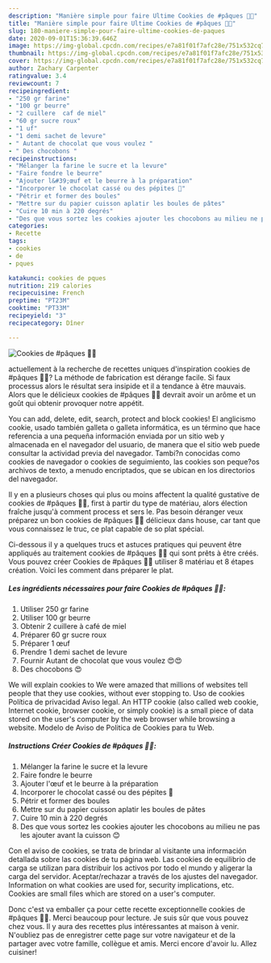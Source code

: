 ```yaml
---
description: "Manière simple pour faire Ultime Cookies de #pâques 🐣🐣"
title: "Manière simple pour faire Ultime Cookies de #pâques 🐣🐣"
slug: 180-maniere-simple-pour-faire-ultime-cookies-de-paques
date: 2020-09-01T15:36:39.646Z
image: https://img-global.cpcdn.com/recipes/e7a81f01f7afc28e/751x532cq70/cookies-de-paques-🐣🐣-photo-principale-de-la-recette.jpg
thumbnail: https://img-global.cpcdn.com/recipes/e7a81f01f7afc28e/751x532cq70/cookies-de-paques-🐣🐣-photo-principale-de-la-recette.jpg
cover: https://img-global.cpcdn.com/recipes/e7a81f01f7afc28e/751x532cq70/cookies-de-paques-🐣🐣-photo-principale-de-la-recette.jpg
author: Zachary Carpenter
ratingvalue: 3.4
reviewcount: 7
recipeingredient:
- "250 gr farine"
- "100 gr beurre"
- "2 cuillere  caf de miel"
- "60 gr sucre roux"
- "1 uf"
- "1 demi sachet de levure"
- " Autant de chocolat que vous voulez "
- " Des chocobons "
recipeinstructions:
- "Mélanger la farine le sucre et la levure"
- "Faire fondre le beurre"
- "Ajouter l&#39;œuf et le beurre à la préparation"
- "Incorporer le chocolat cassé ou des pépites 🍫"
- "Pétrir et former des boules"
- "Mettre sur du papier cuisson aplatir les boules de pâtes"
- "Cuire 10 min à 220 degrés"
- "Des que vous sortez les cookies ajouter les chocobons au milieu ne pas les ajouter avant la cuisson 😊"
categories:
- Recette
tags:
- cookies
- de
- pques

katakunci: cookies de pques 
nutrition: 219 calories
recipecuisine: French
preptime: "PT23M"
cooktime: "PT33M"
recipeyield: "3"
recipecategory: Dîner

---
```



![Cookies de #pâques 🐣🐣](https://img-global.cpcdn.com/recipes/e7a81f01f7afc28e/751x532cq70/cookies-de-paques-🐣🐣-photo-principale-de-la-recette.jpg)

actuellement à la recherche de recettes uniques d'inspiration cookies de #pâques 🐣🐣? La méthode de fabrication est dérange facile. Si faux processus alors le résultat sera insipide et il a tendance à être mauvais. Alors que le délicieux cookies de #pâques 🐣🐣 devrait avoir un arôme et un goût qui obtenir provoquer notre appétit.

You can add, delete, edit, search, protect and block cookies! El anglicismo cookie, usado también galleta o galleta informática, es un término que hace referencia a una pequeña información enviada por un sitio web y almacenada en el navegador del usuario, de manera que el sitio web puede consultar la actividad previa del navegador. Tambi?n conocidas como cookies de navegador o cookies de seguimiento, las cookies son peque?os archivos de texto, a menudo encriptados, que se ubican en los directorios del navegador.

Il y en a plusieurs choses qui plus ou moins affectent la qualité gustative de cookies de #pâques 🐣🐣, first à partir du type de matériau, alors élection fraîche jusqu'à comment process et sers le. Pas besoin déranger veux préparez un bon cookies de #pâques 🐣🐣 délicieux dans house, car tant que vous connaissez le truc, ce plat capable de so plat spécial.


Ci-dessous il y a quelques trucs et astuces pratiques qui peuvent être appliqués au traitement cookies de #pâques 🐣🐣 qui sont prêts à être créés. Vous pouvez créer Cookies de #pâques 🐣🐣 utiliser 8 matériau et 8 étapes création. Voici les comment dans préparer le plat.

<!--inarticleads1-->

##### Les ingrédients nécessaires pour faire Cookies de #pâques 🐣🐣:

1. Utiliser 250 gr farine
1. Utiliser 100 gr beurre
1. Obtenir 2 cuillere à café de miel
1. Préparer 60 gr sucre roux
1. Préparer 1 œuf
1. Prendre 1 demi sachet de levure
1. Fournir  Autant de chocolat que vous voulez 😍😍
1.   Des chocobons 😍


We will explain cookies to We were amazed that millions of websites tell people that they use cookies, without ever stopping to. Uso de cookies Política de privacidad Aviso legal. An HTTP cookie (also called web cookie, Internet cookie, browser cookie, or simply cookie) is a small piece of data stored on the user&#39;s computer by the web browser while browsing a website. Modelo de Aviso de Politica de Cookies para tu Web. 

<!--inarticleads2-->

##### Instructions Créer Cookies de #pâques 🐣🐣:

1. Mélanger la farine le sucre et la levure
1. Faire fondre le beurre
1. Ajouter l&#39;œuf et le beurre à la préparation
1. Incorporer le chocolat cassé ou des pépites 🍫
1. Pétrir et former des boules
1. Mettre sur du papier cuisson aplatir les boules de pâtes
1. Cuire 10 min à 220 degrés
1. Des que vous sortez les cookies ajouter les chocobons au milieu ne pas les ajouter avant la cuisson 😊


Con el aviso de cookies, se trata de brindar al visitante una información detallada sobre las cookies de tu página web. Las cookies de equilibrio de carga se utilizan para distribuir los activos por todo el mundo y aligerar la carga del servidor. Aceptar/rechazar a través de los ajustes del navegador. Information on what cookies are used for, security implications, etc. Cookies are small files which are stored on a user&#39;s computer. 


Donc c'est va emballer ça pour cette recette exceptionnelle cookies de #pâques 🐣🐣. Merci beaucoup pour lecture. Je suis sûr que vous pouvez chez vous. Il y aura des recettes plus  intéressantes at maison à venir. N'oubliez pas de enregistrer cette page sur votre navigateur et de la partager avec votre famille, collègue et amis. Merci encore d'avoir lu. Allez cuisiner!
